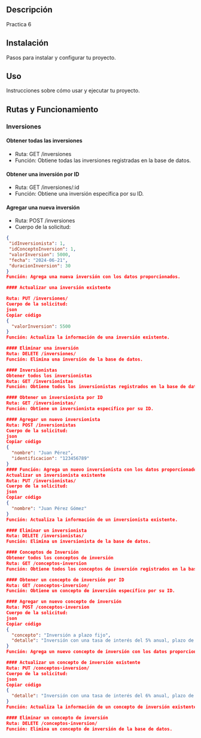 ## Descripción
Practica 6

## Instalación
Pasos para instalar y configurar tu proyecto.

## Uso
Instrucciones sobre cómo usar y ejecutar tu proyecto.

## Rutas y Funcionamiento

### Inversiones

#### Obtener todas las inversiones
- Ruta: GET /inversiones
- Función: Obtiene todas las inversiones registradas en la base de datos.

#### Obtener una inversión por ID
- Ruta: GET /inversiones/:id
- Función: Obtiene una inversión específica por su ID.

#### Agregar una nueva inversión

- Ruta: POST /inversiones
- Cuerpo de la solicitud:
```json
{
 "idInversionista": 1,
 "idConceptoInversion": 1,
 "valorInversion": 5000,
 "fecha": "2024-06-21",
 "duracionInversion": 30
}
Función: Agrega una nueva inversión con los datos proporcionados.

#### Actualizar una inversión existente

Ruta: PUT /inversiones/
Cuerpo de la solicitud:
json
Copiar código
{
  "valorInversion": 5500
}
Función: Actualiza la información de una inversión existente.

#### Eliminar una inversión
Ruta: DELETE /inversiones/
Función: Elimina una inversión de la base de datos.

#### Inversionistas
Obtener todos los inversionistas
Ruta: GET /inversionistas
Función: Obtiene todos los inversionistas registrados en la base de datos.

#### Obtener un inversionista por ID
Ruta: GET /inversionistas/
Función: Obtiene un inversionista específico por su ID.

#### Agregar un nuevo inversionista
Ruta: POST /inversionistas
Cuerpo de la solicitud:
json
Copiar código
{
  "nombre": "Juan Pérez",
  "identificacion": "123456789"
}
#### Función: Agrega un nuevo inversionista con los datos proporcionados.
Actualizar un inversionista existente
Ruta: PUT /inversionistas/
Cuerpo de la solicitud:
json
Copiar código
{
  "nombre": "Juan Pérez Gómez"
}
Función: Actualiza la información de un inversionista existente.

#### Eliminar un inversionista
Ruta: DELETE /inversionistas/
Función: Elimina un inversionista de la base de datos.

#### Conceptos de Inversión
Obtener todos los conceptos de inversión
Ruta: GET /conceptos-inversion
Función: Obtiene todos los conceptos de inversión registrados en la base de datos.

#### Obtener un concepto de inversión por ID
Ruta: GET /conceptos-inversion/
Función: Obtiene un concepto de inversión específico por su ID.

#### Agregar un nuevo concepto de inversión
Ruta: POST /conceptos-inversion
Cuerpo de la solicitud:
json
Copiar código
{
  "concepto": "Inversión a plazo fijo",
  "detalle": "Inversión con una tasa de interés del 5% anual, plazo de 12 meses."
}
Función: Agrega un nuevo concepto de inversión con los datos proporcionados.

#### Actualizar un concepto de inversión existente
Ruta: PUT /conceptos-inversion/
Cuerpo de la solicitud:
json
Copiar código
{
  "detalle": "Inversión con una tasa de interés del 6% anual, plazo de 12 meses."
}
Función: Actualiza la información de un concepto de inversión existente.

#### Eliminar un concepto de inversión
Ruta: DELETE /conceptos-inversion/
Función: Elimina un concepto de inversión de la base de datos.



